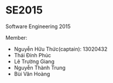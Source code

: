 # SE2015
Software Engineering 2015 

Member:
- Nguyễn Hữu Thức(captain): 13020432
- Thái Đính Phúc
- Lê Trường Giang
- Nguyễn Thành Trung
- Bùi Văn Hoàng
